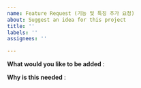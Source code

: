 ```yaml
---
name: Feature Request (기능 및 특징 추가 요청)
about: Suggest an idea for this project
title: ''
labels: ''
assignees: ''

---
```


<!-- Thanks for filing an issue! Before submitting, please fill in the following information. -->

**What would you like to be added**
: 

**Why is this needed**
:
